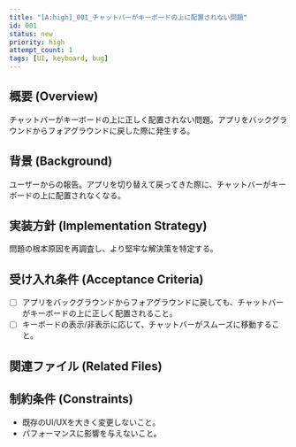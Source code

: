 ```yaml
---
title: "[A:high]_001_チャットバーがキーボードの上に配置されない問題"
id: 001
status: new
priority: high
attempt_count: 1
tags: [UI, keyboard, bug]
---
```


## 概要 (Overview)

チャットバーがキーボードの上に正しく配置されない問題。アプリをバックグラウンドからフォアグラウンドに戻した際に発生する。

## 背景 (Background)

ユーザーからの報告。アプリを切り替えて戻ってきた際に、チャットバーがキーボードの上に配置されなくなる。

## 実装方針 (Implementation Strategy)

問題の根本原因を再調査し、より堅牢な解決策を特定する。

## 受け入れ条件 (Acceptance Criteria)

- [ ] アプリをバックグラウンドからフォアグラウンドに戻しても、チャットバーがキーボードの上に正しく配置されること。
- [ ] キーボードの表示/非表示に応じて、チャットバーがスムーズに移動すること。

## 関連ファイル (Related Files)



## 制約条件 (Constraints)

- 既存のUI/UXを大きく変更しないこと。
- パフォーマンスに影響を与えないこと。

